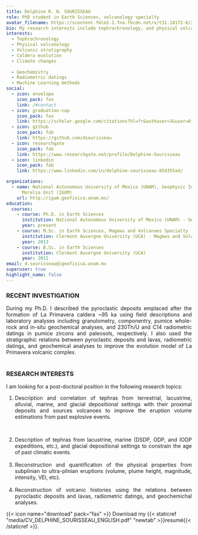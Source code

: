 ```yaml
---
title: Delphine R. N. SOURISSEAU
role: PhD student in Earth Sciences, volcanology specialty
avatar_filename: https://scontent.fmlm1-1.fna.fbcdn.net/v/t31.18172-8/26063654_10213101956896153_6742823389416746516_o.jpg?_nc_cat=106&ccb=1-3&_nc_sid=09cbfe&_nc_ohc=jK6po6Sk-s4AX-uvGtN&_nc_ht=scontent.fmlm1-1.fna&oh=19c393283008b03549d6abe0126e21d4&oe=608D9AC4
bio: My research interests include tephrochronology, and physical volcanology.
interests:
  - Tephrochronology
  - Physical volcanology
  - Volcanic stratigraphy
  - Caldera evolution
  - Climate changes
 
  - Geochemistry
  - Radiometric datings
  - Machine Learning methods
social:
  - icon: envelope
    icon_pack: fas
    link: /#contact
  - icon: graduation-cap
    icon_pack: fas
    link: https://scholar.google.com/citations?hl=fr&authuser=3&user=6fCSTU4AAAAJ
  - icon: github
    icon_pack: fab
    link: https://github.com/dsourisseau
  - icon: researchgate
    icon_pack: fab
    link: https://www.researchgate.net/profile/Delphine-Sourisseau
  - icon: linkedin
    icon_pack: fab
    link: https://www.linkedin.com/in/delphine-sourisseau-854355a4/

organizations:
  - name: National Autonomous University of Mexico (UNAM), Geophysic Institute
      Morelia Unit (IGUM)
    url: http://igum.geofisica.unam.mx/
education:
  courses:
    - course: Ph.D. in Earth Sciences
      institution: National Autonomous University of Mexico (UNAM) - Geophysic Institute Morelia Unit (IGUM)
      year: present
    - course: M.Sc. in Earth Sciences, Magmas and Volcanoes Specialty
      institution: Clermont Auvergne University (UCA) - Magmas and Volcanoes Laboratory (LMV)
      year: 2013
    - course: B.Sc. in Earth Sciences
      institution: Clermont Auvergne University (UCA)
      year: 2011
email: d.sourisseau@igeofisica.unam.mx
superuser: true
highlight_name: false
---
```


### RECENT INVESTIGATION
<div style="text-align: justify"> 
During my Ph.D. I described the pyroclastic deposits emplaced after the formation of La Primavera caldera ~95 ka using field descriptions and laboratory analyses including granulometry, componentry, pumice whole-rock and in-situ geochemical analyses, and 230Th/U and C14 radiometric datings in pumice zircons and paleosols, respectively. I also used the stratigraphic relations between pyroclastic deposits and lavas, radiometric datings, and geochemical analyses to improve the evolution model of La Primavera volcanic complex. 
</div>
<br /> 

### RESEARCH INTERESTS

I am looking for a post-doctoral position in the following research topics:

1. <div style="text-align: justify"> Description and correlation of tephras from terrestrial, lacustrine, alluvial, marine, and glacial depositional settings with their proximal deposits and sources volcanoes to improve the eruption volume estimations from past explosive events.
</div><br />

2. <div style="text-align: justify"> Description of tephras from lacustrine, marine (DSDP, ODP, and IODP expeditions, etc.), and glacial depositional settings to constrain the age of past climatic events.</div><br /> 

3. <div style="text-align: justify"> Reconstruction and quantification of the physical properties from subplinian to ultra-plinian eruptions (volume, plume height, magnitude, intensity, VEI, etc). </div> <br /> 

4. <div style="text-align: justify"> Reconstruction of volcanic histories using the relations between pyroclastic deposits and lavas, radiometric datings, and geochemichal analyses.</div>

{{< icon name="download" pack="fas" >}} Download my {{< staticref "media/CV_DELPHINE_SOURISSEAU_ENGLISH.pdf" "newtab" >}}resumé{{< /staticref >}}.
